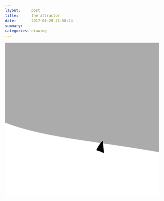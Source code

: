 ```yaml
---
layout:     post
title:      the attractor
date:       2017-01-29 21:58:24
summary:    
categories: drawing
---
```

![the attractor](/images/diary/the-attractor.png "ironically intangible")
